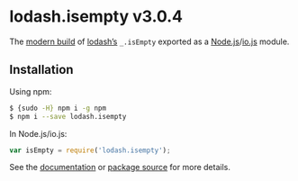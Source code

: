 # lodash.isempty v3.0.4

The [modern build](https://github.com/lodash/lodash/wiki/Build-Differences) of [lodash’s](https://lodash.com/) `_.isEmpty` exported as a [Node.js](http://nodejs.org/)/[io.js](https://iojs.org/) module.

## Installation

Using npm:

```bash
$ {sudo -H} npm i -g npm
$ npm i --save lodash.isempty
```

In Node.js/io.js:

```js
var isEmpty = require('lodash.isempty');
```

See the [documentation](https://lodash.com/docs#isEmpty) or [package source](https://github.com/lodash/lodash/blob/3.0.4-npm-packages/lodash.isempty) for more details.
